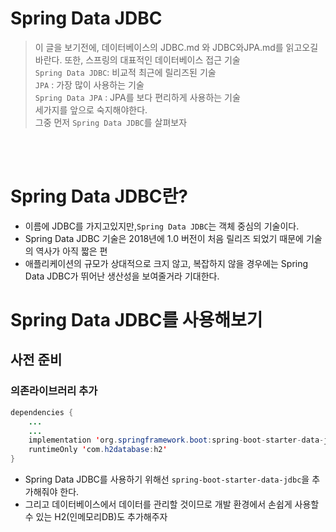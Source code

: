 # Spring Data JDBC
> 이 글을 보기전에, 데이터베이스의 JDBC.md 와  JDBC와JPA.md를 읽고오길 바란다.
> 또한, 스프링의 대표적인 데이터베이스 접근 기술    
> `Spring Data JDBC`: 비교적 최근에 릴리즈된 기술   
> `JPA` : 가장 많이 사용하는 기술     
>  `Spring Data JPA` : JPA를 보다 편리하게 사용하는 기술  
>  세가지를 앞으로 숙지해야한다.  
> 그중 먼저 `Spring Data JDBC`를 살펴보자

<br></br>

# Spring Data JDBC란?
- 이름에 JDBC를 가지고있지만,`Spring Data JDBC`는 객체 중심의 기술이다. 
- Spring Data JDBC 기술은 2018년에 1.0 버전이 처음 릴리즈 되었기 때문에 기술의 역사가 아직 짧은 편
- 애플리케이션의 규모가 상대적으로 크지 않고, 복잡하지 않을 경우에는 Spring Data JDBC가 뛰어난 생산성을 보여줄거라 기대한다.


# Spring Data JDBC를 사용해보기  
## 사전 준비
### 의존라이브러리 추가
```java
dependencies {
	...
	...
	implementation 'org.springframework.boot:spring-boot-starter-data-jdbc'
	runtimeOnly 'com.h2database:h2'
}
```
 - Spring Data JDBC를 사용하기 위해선 `spring-boot-starter-data-jdbc`을 추가해줘야 한다.
 - 그리고 데이터베이스에서 데이터를 관리할 것이므로 개발 환경에서 손쉽게 사용할 수 있는 H2(인메모리DB)도 추가해주자